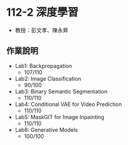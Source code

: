 # 112-2 深度學習
* 教授：彭文孝、陳永昇

## 作業說明
* Lab1: Backpropagation
  * 107/110
* Lab2: Image Classification
  * 90/100
* Lab3: Binary Semantic Segmentation 
  * 110/110
* Lab4: Conditional VAE for Video Prediction
  * 110/110
* Lab5: MaskGIT for Image Inpainting  
  * 110/110
* Lab6: Generative Models
  * 100/100
